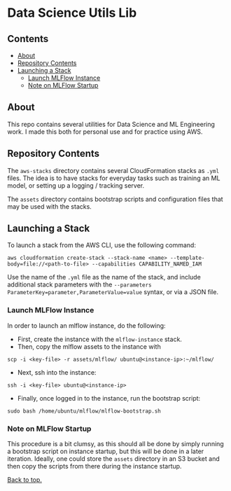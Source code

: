 # Data Science Utils Lib

## Contents
- [About](#about)
- [Repository Contents](#repository-contents)
- [Launching a Stack](#launching-a-stack)
  - [Launch MLFlow Instance](#launch-mlflow-instance)
  - [Note on MLFlow Startup](#note-on-mlflow-startup)

## About
This repo contains several utilities for Data Science and ML Engineering work. I made
this both for personal use and for practice using AWS.

## Repository Contents
The `aws-stacks` directory contains several CloudFormation stacks as `.yml` files.
The idea is to have stacks for everyday tasks such as training an ML model, or setting
up a logging / tracking server.

The `assets` directory contains bootstrap scripts and configuration files that may be used
with the stacks.

## Launching a Stack
To launch a stack from the AWS CLI, use the following command:
```shell
aws cloudformation create-stack --stack-name <name> --template-body=file://<path-to-file> --capabilities CAPABILITY_NAMED_IAM
```
Use the name of the `.yml` file as the name of the stack, and include additional stack parameters 
with the `--parameters ParameterKey=parameter,ParameterValue=value` syntax, or via a JSON file.

### Launch MLFlow Instance
In order to launch an mlflow instance, do the following:
- First, create the instance with the `mlflow-instance` stack.
- Then, copy the mlflow assets to the instance with
```shell
scp -i <key-file> -r assets/mlflow/ ubuntu@<instance-ip>:~/mlflow/
```
- Next, ssh into the instance:
```shell
ssh -i <key-file> ubuntu@<instance-ip>
```
- Finally, once logged in to the instance, run the bootstrap script:
```shell
sudo bash /home/ubuntu/mlflow/mlflow-bootstrap.sh
```

### Note on MLFlow Startup
This procedure is a bit clumsy, as this should all be done by simply running a bootstrap
script on instance startup, but this will be done in a later iteration. Ideally, one could 
store the `assets` directory in an S3 bucket and then copy the scripts from there during 
the instance startup.

[Back to top.](#data-science-utils-lib)
